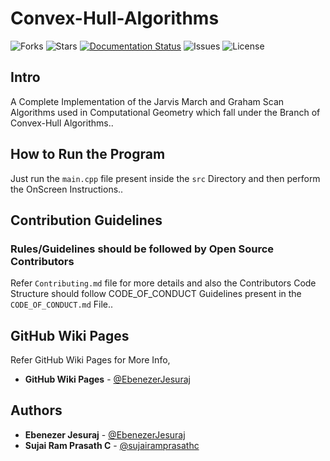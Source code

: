 # Convex-Hull-Algorithms

![Forks](https://img.shields.io/github/forks/EbenezerJesuraj/Convex-Hull-Algorithms)
![Stars](https://img.shields.io/github/stars/EbenezerJesuraj/Convex-Hull-Algorithms)
[![Documentation Status](https://readthedocs.org/projects/convex-hull-algorithms/badge/?version=latest)](https://convex-hull-algorithms.readthedocs.io/en/latest/?badge=latest)
![Issues](https://img.shields.io/github/issues/EbenezerJesuraj/Convex-Hull-Algorithms)
![License](https://img.shields.io/github/license/EbenezerJesuraj/Convex-Hull-Algorithms)

## Intro

A Complete Implementation of the Jarvis March and Graham Scan Algorithms used in Computational Geometry which fall under the Branch of Convex-Hull Algorithms..

## How to Run the Program

Just run the `main.cpp` file present inside the `src` Directory and then perform the OnScreen Instructions..

## Contribution Guidelines

### Rules/Guidelines should be followed by Open Source Contributors

Refer `Contributing.md` file for more details and also the Contributors Code Structure should follow CODE_OF_CONDUCT Guidelines present in the `CODE_OF_CONDUCT.md` File..


## GitHub Wiki Pages

Refer GitHub Wiki Pages for More Info,

* **GitHub Wiki Pages** - [@EbenezerJesuraj](https://github.com/Alpha-Incorporated/Convex-Hull-Algorithms/wiki)

## Authors

* **Ebenezer Jesuraj** - [@EbenezerJesuraj](https://github.com/EbenezerJesuraj)
* **Sujai Ram Prasath C** - [@sujairamprasathc](https://github.com/sujairamprasathc)
